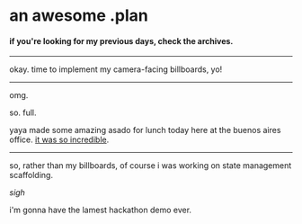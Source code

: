 # an awesome .plan

#### if you're looking for my previous days, check the archives.

---

okay.  time to implement my camera-facing billboards, yo!

---

omg.

so.  full.

yaya made some amazing asado for lunch today here at the buenos aires office. [it was so incredible](https://www.flickr.com/photos/m3mnoch/41002605744/).

---

so, rather than my billboards, of course i was working on state management scaffolding.

_sigh_

i'm gonna have the lamest hackathon demo ever.